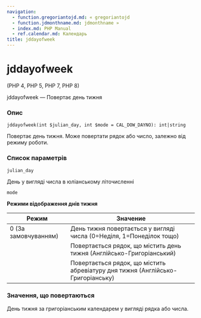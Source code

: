 ```yaml
---
navigation:
  - function.gregoriantojd.md: « gregoriantojd
  - function.jdmonthname.md: jdmonthname »
  - index.md: PHP Manual
  - ref.calendar.md: Календарь
title: jddayofweek
---
```

# jddayofweek

(PHP 4, PHP 5, PHP 7, PHP 8)

jddayofweek — Повертає день тижня

### Опис

```methodsynopsis
jddayofweek(int $julian_day, int $mode = CAL_DOW_DAYNO): int|string
```

Повертає день тижня. Може повертати рядок або число, залежно від режиму роботи.

### Список параметрів

`julian_day`

День у вигляді числа в юліанському літочисленні

`mode`

**Режими відображення днів тижня**

| Режим | Значение |
| --- | --- |
| 0 (За замовчуванням) | День тижня повертається у вигляді числа (0=Неділя, 1=Понеділок тощо) |
|  | Повертається рядок, що містить день тижня (Англійсько-Григоріанський) |
|  | Повертається рядок, що містить абревіатуру дня тижня (Англійсько-Григоріанську) |

### Значення, що повертаються

День тижня за григоріанським календарем у вигляді рядка або числа.
